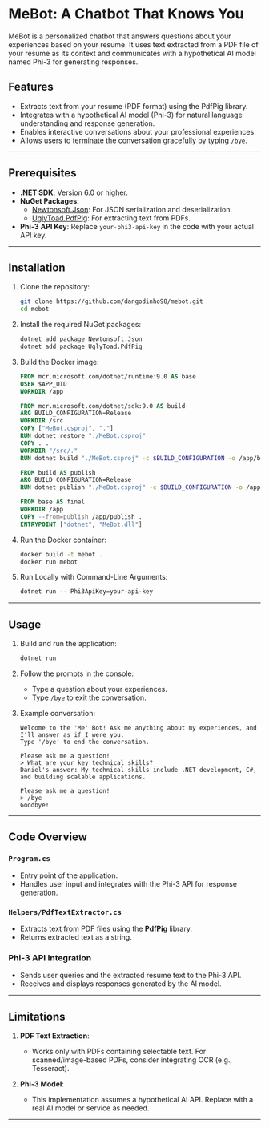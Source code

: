 # MeBot: A Chatbot That Knows You

MeBot is a personalized chatbot that answers questions about your experiences based on your resume. It uses text extracted from a PDF file of your resume as its context and communicates with a hypothetical AI model named Phi-3 for generating responses.

## Features
- Extracts text from your resume (PDF format) using the PdfPig library.
- Integrates with a hypothetical AI model (Phi-3) for natural language understanding and response generation.
- Enables interactive conversations about your professional experiences.
- Allows users to terminate the conversation gracefully by typing `/bye`.

---

## Prerequisites

- **.NET SDK**: Version 6.0 or higher.
- **NuGet Packages**:
  - [Newtonsoft.Json](https://www.nuget.org/packages/Newtonsoft.Json): For JSON serialization and deserialization.
  - [UglyToad.PdfPig](https://www.nuget.org/packages/UglyToad.PdfPig): For extracting text from PDFs.
- **Phi-3 API Key**: Replace `your-phi3-api-key` in the code with your actual API key.

---

## Installation

1. Clone the repository:
    ```bash
    git clone https://github.com/dangodinho98/mebot.git
    cd mebot
    ```

2. Install the required NuGet packages:
    ```bash
    dotnet add package Newtonsoft.Json
    dotnet add package UglyToad.PdfPig
    ```

3. Build the Docker image:
    ```dockerfile
    FROM mcr.microsoft.com/dotnet/runtime:9.0 AS base
    USER $APP_UID
    WORKDIR /app

    FROM mcr.microsoft.com/dotnet/sdk:9.0 AS build
    ARG BUILD_CONFIGURATION=Release
    WORKDIR /src
    COPY ["MeBot.csproj", "."]
    RUN dotnet restore "./MeBot.csproj"
    COPY . .
    WORKDIR "/src/."
    RUN dotnet build "./MeBot.csproj" -c $BUILD_CONFIGURATION -o /app/build

    FROM build AS publish
    ARG BUILD_CONFIGURATION=Release
    RUN dotnet publish "./MeBot.csproj" -c $BUILD_CONFIGURATION -o /app/publish /p:UseAppHost=false

    FROM base AS final
    WORKDIR /app
    COPY --from=publish /app/publish .
    ENTRYPOINT ["dotnet", "MeBot.dll"]
    ```

4. Run the Docker container:
    ```bash
    docker build -t mebot .
    docker run mebot
    ```
    
5. Run Locally with Command-Line Arguments:
    ```bash
    dotnet run -- Phi3ApiKey=your-api-key
    ```

---

## Usage

1. Build and run the application:
    ```bash
    dotnet run
    ```

2. Follow the prompts in the console:
    - Type a question about your experiences.
    - Type `/bye` to exit the conversation.

3. Example conversation:
    ```plaintext
    Welcome to the 'Me' Bot! Ask me anything about my experiences, and I'll answer as if I were you.
    Type '/bye' to end the conversation.

    Please ask me a question!
    > What are your key technical skills?
    Daniel's answer: My technical skills include .NET development, C#, and building scalable applications.

    Please ask me a question!
    > /bye
    Goodbye!
    ```

---

## Code Overview

### `Program.cs`
- Entry point of the application.
- Handles user input and integrates with the Phi-3 API for response generation.

### `Helpers/PdfTextExtractor.cs`
- Extracts text from PDF files using the **PdfPig** library.
- Returns extracted text as a string.

### Phi-3 API Integration
- Sends user queries and the extracted resume text to the Phi-3 API.
- Receives and displays responses generated by the AI model.

---

## Limitations

1. **PDF Text Extraction**:
   - Works only with PDFs containing selectable text. For scanned/image-based PDFs, consider integrating OCR (e.g., Tesseract).

2. **Phi-3 Model**:
   - This implementation assumes a hypothetical AI API. Replace with a real AI model or service as needed.

---

